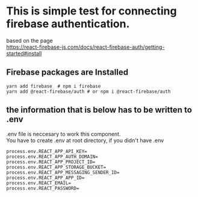 # This is simple test for connecting firebase authentication.
based on the page  
https://react-firebase-js.com/docs/react-firebase-auth/getting-started#install

## Firebase packages are Installed
```
yarn add firebase  # npm i firebase
yarn add @react-firebase/auth # or npm i @react-firebase/auth
```

## the information that is below has to be written to .env
.env file is neccesary to work this component.  
You have to create .env at root directory, if you didn't have .env
```
process.env.REACT_APP_API_KEY=
process.env.REACT_APP_AUTH_DOMAIN=
process.env.REACT_APP_PROJECT_ID=
process.env.REACT_APP_STORAGE_BUCKET=
process.env.REACT_APP_MESSAGING_SENDER_ID=
process.env.REACT_APP_APP_ID=
process.env.REACT_EMAIL=
process.env.REACT_PASSWORD=
```
